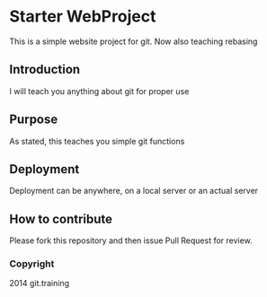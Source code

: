 # Starter WebProject
This is a simple website project for git. Now also teaching rebasing
## Introduction
I will teach you anything about git for proper use
## Purpose
As stated, this teaches you simple git functions
## Deployment
Deployment can be anywhere, on a local server or an actual server
## How to contribute

Please fork this repository and then issue Pull Request for review.

### Copyright

2014 git.training